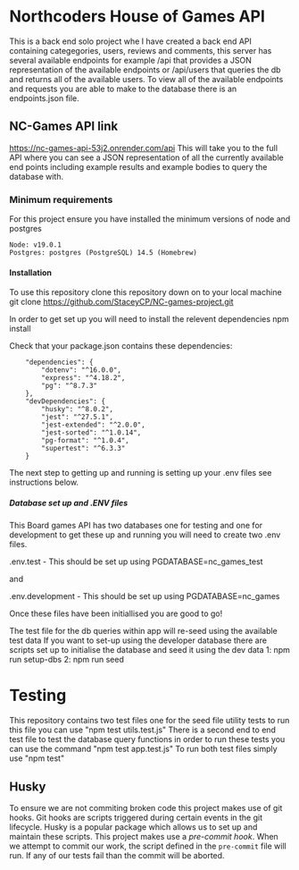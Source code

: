 # Northcoders House of Games API

This is a back end solo project whe I have created a back end API containing categegories, users, reviews and comments, this server has several available endpoints for example /api that provides a JSON representation of the available endpoints or /api/users that queries the db and returns all of the available users.
To view all of the available endpoints and requests you are able to make to the database there is an endpoints.json file.

## NC-Games API link 

https://nc-games-api-53j2.onrender.com/api
This will take you to the full API where you can see a JSON representation of all the currently available end points including example results and example bodies to query the database with.

### Minimum requirements

For this project ensure you have installed the minimum versions of node and postgres 

    Node: v19.0.1
    Postgres: postgres (PostgreSQL) 14.5 (Homebrew)

#### Installation 

To use this repository clone this repository down on to your local machine 
        git clone https://github.com/StaceyCP/NC-games-project.git

In order to get set up you will need to install the relevent dependencies
        npm install

Check that your package.json contains these dependencies: 

        "dependencies": {
            "dotenv": "^16.0.0",
            "express": "^4.18.2",
            "pg": "^8.7.3"
        },
        "devDependencies": {
            "husky": "^8.0.2",
            "jest": "^27.5.1",
            "jest-extended": "^2.0.0",
            "jest-sorted": "^1.0.14",
            "pg-format": "^1.0.4",
            "supertest": "^6.3.3"
        }

The next step to getting up and running is setting up your .env files see instructions below.

##### Database set up and .ENV files

This Board games API has two databases one for testing and one for development to get these up and running you will need to create two .env files.

.env.test - This should be set up using PGDATABASE=nc_games_test

and 

.env.development - This should be set up using PGDATABASE=nc_games

Once these files have been initiallised you are good to go!

The test file for the db queries within app will re-seed using the available test data 
If you want to set-up using the developer database there are scripts set up to initialise the database and seed it using the dev data
    1:    npm run setup-dbs
    2:    npm run seed 

# Testing

This repository contains two test files one for the seed file utility tests to run this file you can use "npm test utils.test.js"
There is a second end to end test file to test the database query functions in order to run these tests you can use the command "npm test app.test.js"
To run both test files simply use "npm test"

## Husky

To ensure we are not commiting broken code this project makes use of git hooks. Git hooks are scripts triggered during certain events in the git lifecycle. Husky is a popular package which allows us to set up and maintain these scripts. This project makes use a _pre-commit hook_. When we attempt to commit our work, the script defined in the `pre-commit` file will run. If any of our tests fail than the commit will be aborted.

